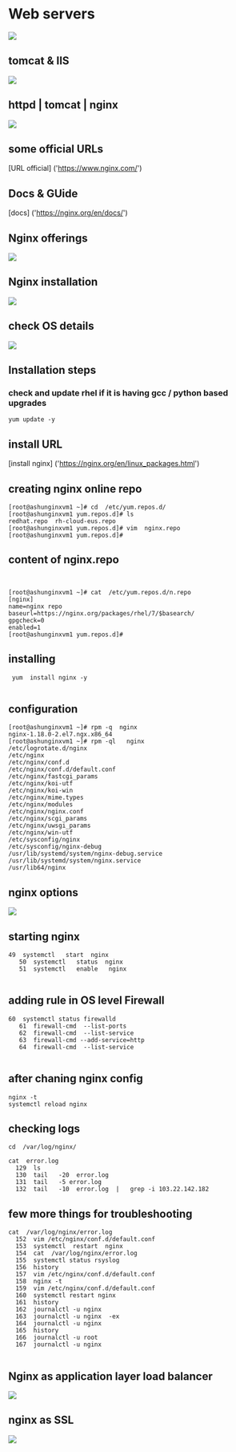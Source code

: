 # Web servers 

<img src="web.png">

## tomcat & IIS 

<img src="iistom.png">

## httpd | tomcat | nginx 

<img src="webs.png">

## some official URLs 

[URL official] ('https://www.nginx.com/')

## Docs & GUide 

[docs] ('https://nginx.org/en/docs/')

## Nginx offerings 

<img src="ngoffer.png">

## Nginx installation 

<img src="nginstall.png">


## check OS details

<img src="oscheck.png">

## Installation steps 

### check and update rhel if it is having gcc / python based upgrades 

```
yum update -y

```

## install URL 

[install nginx] ('https://nginx.org/en/linux_packages.html')

## creating nginx online repo 

```
[root@ashunginxvm1 ~]# cd  /etc/yum.repos.d/
[root@ashunginxvm1 yum.repos.d]# ls
redhat.repo  rh-cloud-eus.repo
[root@ashunginxvm1 yum.repos.d]# vim  nginx.repo 
[root@ashunginxvm1 yum.repos.d]# 

```

## content of nginx.repo

```


[root@ashunginxvm1 ~]# cat  /etc/yum.repos.d/n.repo 
[nginx]
name=nginx repo
baseurl=https://nginx.org/packages/rhel/7/$basearch/
gpgcheck=0
enabled=1
[root@ashunginxvm1 yum.repos.d]# 

```

## installing 

```
 yum  install nginx -y
 
```

## configuration 

```
[root@ashunginxvm1 ~]# rpm -q  nginx 
nginx-1.18.0-2.el7.ngx.x86_64
[root@ashunginxvm1 ~]# rpm -ql   nginx 
/etc/logrotate.d/nginx
/etc/nginx
/etc/nginx/conf.d
/etc/nginx/conf.d/default.conf
/etc/nginx/fastcgi_params
/etc/nginx/koi-utf
/etc/nginx/koi-win
/etc/nginx/mime.types
/etc/nginx/modules
/etc/nginx/nginx.conf
/etc/nginx/scgi_params
/etc/nginx/uwsgi_params
/etc/nginx/win-utf
/etc/sysconfig/nginx
/etc/sysconfig/nginx-debug
/usr/lib/systemd/system/nginx-debug.service
/usr/lib/systemd/system/nginx.service
/usr/lib64/nginx

```

## nginx options 

<img src="ngop.png">



## starting nginx 

```
49  systemctl   start  nginx 
   50  systemctl   status  nginx 
   51  systemctl   enable   nginx
   
 ```
 
 
## adding rule in OS level Firewall

```
60  systemctl status firewalld
   61  firewall-cmd  --list-ports
   62  firewall-cmd  --list-service
   63  firewall-cmd --add-service=http
   64  firewall-cmd  --list-service
   
```

## after chaning nginx config 

```
nginx -t
systemctl reload nginx

```

## checking logs 

```
cd  /var/log/nginx/

cat  error.log 
  129  ls
  130  tail   -20  error.log 
  131  tail   -5 error.log 
  132  tail   -10  error.log  |   grep -i 103.22.142.182

```

## few more things for troubleshooting 

```
cat  /var/log/nginx/error.log 
  152  vim /etc/nginx/conf.d/default.conf 
  153  systemctl  restart  nginx 
  154  cat  /var/log/nginx/error.log 
  155  systemctl status rsyslog
  156  history 
  157  vim /etc/nginx/conf.d/default.conf 
  158  nginx -t
  159  vim /etc/nginx/conf.d/default.conf 
  160  systemctl restart nginx 
  161  history 
  162  journalctl -u nginx 
  163  journalctl -u nginx  -ex
  164  journalctl -u nginx  
  165  history 
  166  journalctl -u root
  167  journalctl -u nginx  
  
 ```
 
## Nginx as application layer load balancer 

<img src="lb.png">

## nginx as SSL 

<img src="ssl.png">

